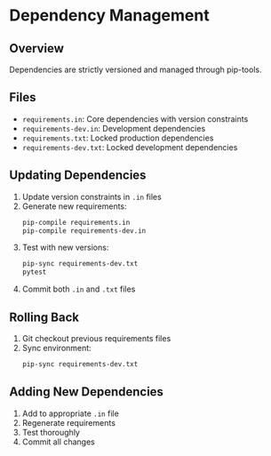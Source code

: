# Dependency Management

## Overview
Dependencies are strictly versioned and managed through pip-tools.

## Files
- `requirements.in`: Core dependencies with version constraints
- `requirements-dev.in`: Development dependencies
- `requirements.txt`: Locked production dependencies
- `requirements-dev.txt`: Locked development dependencies

## Updating Dependencies
1. Update version constraints in `.in` files
2. Generate new requirements:
   ```bash
   pip-compile requirements.in
   pip-compile requirements-dev.in
   ```
3. Test with new versions:
   ```bash
   pip-sync requirements-dev.txt
   pytest
   ```
4. Commit both `.in` and `.txt` files

## Rolling Back
1. Git checkout previous requirements files
2. Sync environment:
   ```bash
   pip-sync requirements-dev.txt
   ```

## Adding New Dependencies
1. Add to appropriate `.in` file
2. Regenerate requirements
3. Test thoroughly
4. Commit all changes 